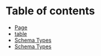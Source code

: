 # Table of contents

* [Page](README.md)
* [table](table.md)
* [Schema Types](schema-types.md)
* [Schema Types](schema-types-1.md)
